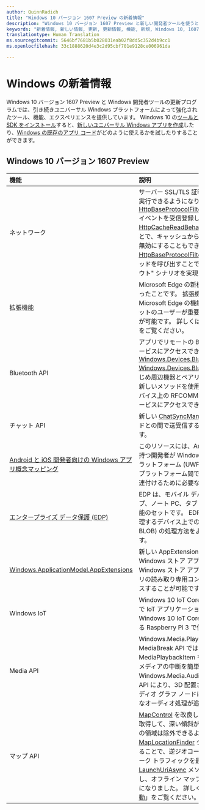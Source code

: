 ```yaml
---
author: QuinnRadich
title: "Windows 10 バージョン 1607 Preview の新着情報"
description: "Windows 10 バージョン 1607 Preview と新しい開発者ツールを使うと、新しいユニバーサル Windows プラットフォームによって強化されたツール、機能、そしてエクスペリエンスが利用できます。"
keywords: "新着情報, 新しい情報, 更新, 更新情報, 機能, 新規, Windows 10, 1607 preview"
translationtype: Human Translation
ms.sourcegitcommit: 5646bf7681b5b028031eab02f8dd5c352d4b9cc1
ms.openlocfilehash: 33c1888620d4e3c2d95cbf701e9128ce006961da

---
```


# Windows の新着情報

Windows 10 バージョン 1607 Preview と Windows 開発者ツールの更新プログラムでは、引き続きユニバーサル Windows プラットフォームによって強化されたツール、機能、エクスペリエンスを提供しています。 Windows 10 の[ツールと SDK をインストール](http://go.microsoft.com/fwlink/?LinkId=821431)すると、[新しいユニバーサル Windows アプリを作成](https://msdn.microsoft.com/library/windows/apps/bg124288)したり、[Windows の既存のアプリ コード](https://msdn.microsoft.com/library/windows/apps/mt238321)がどのように使えるかを試したりすることができます。

## Windows 10 バージョン 1607 Preview

機能 | 説明
 :---- | :----
ネットワーク | サーバー SSL/TLS 証明書に対して独自のカスタム検証を実行できるようになりました。これを行うには、[HttpBaseProtocolFilter.ServerCustomValidationRequest](https://msdn.microsoft.com/library/windows/apps/windows.web.http.filters.httpbaseprotocolfilter.aspx#_blank) イベントを受信登録します。 HTTP 要求で [HttpCacheReadBehavior.NoCache](https://msdn.microsoft.com/library/windows/apps/windows.web.http.filters.httpcachereadbehavior.aspx#_blank) 列挙値を指定することで、キャッシュからの HTTP 応答の読み取りを完全に無効にすることもできます。 [HttpBaseProtocolFilter.ClearAuthenticationCache](https://msdn.microsoft.com/library/windows/apps/windows.web.http.filters.httpbaseprotocolfilter.aspx#_blank) メソッドを呼び出すことで、認証資格情報を消去して "ログアウト" シナリオを実現できるようになりました。
拡張機能 | Microsoft Edge の新機能は、拡張機能を使えるようになったことです。 拡張機能を使用すると、ユーザーは Microsoft Edge の機能を拡張できるようになり、ターゲットのユーザーが重要視するニッチな機能を提供することが可能です。 詳しくは、[拡張機能に関するドキュメント](https://developer.microsoft.com/microsoft-edge/platform/documentation/extensions/#_blank)をご覧ください。
Bluetooth API | アプリでリモートの Bluetooth 周辺機器の RFCOMM サービスにアクセスできるようになりました。これには、[Windows.Devices.Bluetooth and Windows.Devices.Bluetooth.Rfcomm](https://msdn.microsoft.com/library/windows/apps/windows.devices.bluetooth.aspx#_blank) を使用し、あらかじめ周辺機器とペアリングしておく必要はありません。 新しいメソッドを使用すると、ペアリングされていないデバイス上の RFCOMM サービスをアプリで検索し、そのサービスにアクセスできます。
チャット API | 新しい [ChatSyncManager](https://msdn.microsoft.com/library/windows/apps/mt414181.aspx#_blank) クラスを使用すると、クラウドとの間で送受信するテキスト メッセージを同期できます。
[Android と iOS 開発者向けの Windows アプリ概念マッピング](https://msdn.microsoft.com/windows/uwp/porting/android-ios-uwp-map#_blank) | このリソースには、Android や iOS のスキルとコードを持つ開発者が Windows 10 とユニバーサル Windows プラットフォーム (UWP) に移行する場合に、それら 3 つのプラットフォーム間でプラットフォームの機能と知識を関連付けるために必要なすべての情報が含まれています。
[エンタープライズ データ保護 (EDP)](https://msdn.microsoft.com/windows/uwp/enterprise/edp-hub?branch=build2016#_blank) | EDP は、モバイル デバイス管理 (MDM) 用にデスクトップ、ノート PC、タブレット、および電話に搭載された機能のセットです。 EDP を使用すると、企業は、自社で管理するデバイス上でのデータ (企業のファイルやデータ BLOB) の処理方法をより詳しく制御できるようになります。
[Windows.ApplicationModel.AppExtensions](https://msdn.microsoft.com/library/windows/apps/windows.applicationmodel.appextensions.aspx#_blank) | 新しい AppExtensions 名前空間を使用すると、他の Windows ストア アプリから提供されるコンテンツを、Windows ストア アプリでホストできます。 それらのアプリの読み取り専用コンテンツを検出、列挙、およびアクセスすることが可能です。
Windows IoT | Windows 10 IoT Core を使うと、使い慣れた Windows で IoT アプリケーションを作成できます。現在、Windows 10 IoT Core は最新の Raspberry Pi ボードである Raspberry Pi 3 で使用できます。
Media API | Windows.Media.Playback 名前空間の新しい MediaBreak API では、MediaSource と MediaPlaybackItem を使ってメディアを再生する場合にメディアの中断を簡単にスケジュールして管理できます。 Windows.Media.Audio 名前空間の新しい AudioGraph API により、3D 配置されたエミッターとリスナーをオーディオ グラフ ノードに割り当てることのできる、空間的なオーディオ処理が追加されています。
マップ API | [MapControl](https://msdn.microsoft.com/library/windows/apps/windows.ui.xaml.controls.maps.mapcontrol.aspx#_blank) を改良し、開発者はカメラ周辺の表示領域を取得して、深い傾斜があるビューで遠く離れた地平線近くの領域は除外できるようになりました。 拡張した [MapLocationFinder](https://msdn.microsoft.com/library/windows/apps/windows.services.maps.maplocationfinder.aspx#_blank) クラスにより、必要な精度を指定することで、逆ジオコーディングを実行する場合にネットワーク トラフィックを最適化できます。 また、[LaunchUriAsync](https://msdn.microsoft.com/library/windows/apps/hh701480.aspx#_blank) メソッドを使用して緯度と経度を指定し、オフライン マップのダウンロードを利用できるようになりました。 詳しくは、「[Windows マップ アプリの起動](https://msdn.microsoft.com/windows/uwp/launch-resume/launch-maps-app#_blank)」をご覧ください。



<!--HONumber=Aug16_HO4-->


